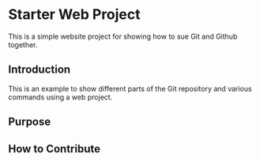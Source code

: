 # Starter Web Project

This is a simple website project for showing how to sue Git and Github together.

## Introduction

This is an example to show different parts of the Git repository and various commands using a web project.

## Purpose

## How to Contribute

